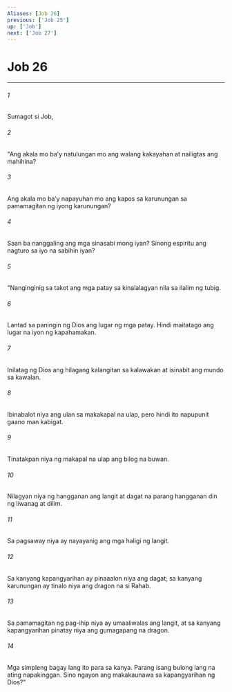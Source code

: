 ```yaml
---
Aliases: [Job 26]
previous: ['Job 25']
up: ['Job']
next: ['Job 27']
---
```

# Job 26

***






















###### 1 










Sumagot si Job, 





















###### 2 










"Ang akala mo baʼy natulungan mo ang walang kakayahan at nailigtas ang mahihina? 





















###### 3 










Ang akala mo baʼy napayuhan mo ang kapos sa karunungan sa pamamagitan ng iyong karunungan? 





















###### 4 










Saan ba nanggaling ang mga sinasabi mong iyan? Sinong espiritu ang nagturo sa iyo na sabihin iyan? 





















###### 5 










"Nanginginig sa takot ang mga patay sa kinalalagyan nila sa ilalim ng tubig. 





















###### 6 










Lantad sa paningin ng Dios ang lugar ng mga patay. Hindi maitatago ang lugar na iyon ng kapahamakan. 





















###### 7 










Inilatag ng Dios ang hilagang kalangitan sa kalawakan at isinabit ang mundo sa kawalan. 





















###### 8 










Ibinabalot niya ang ulan sa makakapal na ulap, pero hindi ito napupunit gaano man kabigat. 





















###### 9 










Tinatakpan niya ng makapal na ulap ang bilog na buwan. 





















###### 10 










Nilagyan niya ng hangganan ang langit at dagat na parang hangganan din ng liwanag at dilim. 





















###### 11 










Sa pagsaway niya ay nayayanig ang mga haligi ng langit. 





















###### 12 










Sa kanyang kapangyarihan ay pinaaalon niya ang dagat; sa kanyang karunungan ay tinalo niya ang dragon na si Rahab. 





















###### 13 










Sa pamamagitan ng pag-ihip niya ay umaaliwalas ang langit, at sa kanyang kapangyarihan pinatay niya ang gumagapang na dragon. 





















###### 14 










Mga simpleng bagay lang ito para sa kanya. Parang isang bulong lang na ating napakinggan. Sino ngayon ang makakaunawa sa kapangyarihan ng Dios?"
